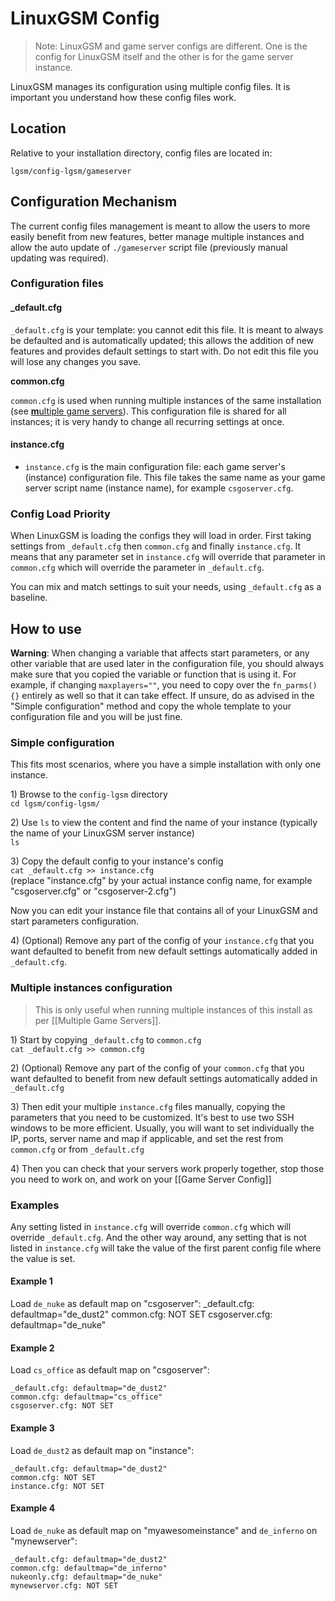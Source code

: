 # LinuxGSM Config

> Note: LinuxGSM and game server configs are different. One is the config for LinuxGSM itself and the other is for the game server instance.

LinuxGSM manages its configuration using multiple config files. It is important you understand how these config files work.

## Location

Relative to your installation directory, config files are located in:

`lgsm/config-lgsm/gameserver`

## Configuration Mechanism

The current config files management is meant to allow the users to more easily benefit from new features, better manage multiple instances and allow the auto update of `./gameserver` script file \(previously manual updating was required\).

### Configuration files

#### \_default.cfg

`_default.cfg` is your template: you cannot edit this file. It is meant to always be defaulted and is automatically updated; this allows the addition of new features and provides default settings to start with. Do not edit this file you will lose any changes you save.

**common.cfg**

`common.cfg` is used when running multiple instances of the same installation \(see [**m**ultiple game servers](../to-do/multiple-game-servers.md)\). This configuration file is shared for all instances; it is very handy to change all recurring settings at once.

#### instance.cfg

* `instance.cfg` is the main configuration file: each game server's \(instance\) configuration file. This file takes the same name as your game server script name \(instance name\), for example `csgoserver.cfg`.

### Config Load Priority

When LinuxGSM is loading the configs they will load in order. First taking settings from `_default.cfg` then `common.cfg` and finally `instance.cfg`. It means that any parameter set in `instance.cfg` will override that parameter in `common.cfg` which will override the parameter in `_default.cfg`.

You can mix and match settings to suit your needs, using `_default.cfg` as a baseline.

## How to use

**Warning**: When changing a variable that affects start parameters, or any other variable that are used later in the configuration file, you should always make sure that you copied the variable or function that is using it. For example, if changing `maxplayers=""`, you need to copy over the `fn_parms(){}` entirely as well so that it can take effect. If unsure, do as advised in the "Simple configuration" method and copy the whole template to your configuration file and you will be just fine.

### Simple configuration

This fits most scenarios, where you have a simple installation with only one instance.

1\) Browse to the `config-lgsm` directory  
`cd lgsm/config-lgsm/`

2\) Use `ls` to view the content and find the name of your instance \(typically the name of your LinuxGSM server instance\)  
`ls`

3\) Copy the default config to your instance's config  
`cat _default.cfg >> instance.cfg`  
\(replace "instance.cfg" by your actual instance config name, for example "csgoserver.cfg" or "csgoserver-2.cfg"\)

Now you can edit your instance file that contains all of your LinuxGSM and start parameters configuration.

4\) \(Optional\) Remove any part of the config of your `instance.cfg` that you want defaulted to benefit from new default settings automatically added in `_default.cfg`.

### Multiple instances configuration

> This is only useful when running multiple instances of this install as per \[\[Multiple Game Servers\]\].

1\) Start by copying `_default.cfg` to `common.cfg`  
`cat _default.cfg >> common.cfg`

2\) \(Optional\) Remove any part of the config of your `common.cfg` that you want defaulted to benefit from new default settings automatically added in `_default.cfg`

3\) Then edit your multiple `instance.cfg` files manually, copying the parameters that you need to be customized. It's best to use two SSH windows to be more efficient. Usually, you will want to set individually the IP, ports, server name and map if applicable, and set the rest from `common.cfg` or from `_default.cfg`

4\) Then you can check that your servers work properly together, stop those you need to work on, and work on your \[\[Game Server Config\]\]

### Examples

Any setting listed in `instance.cfg` will override `common.cfg` which will override `_default.cfg`. And the other way around, any setting that is not listed in `instance.cfg` will take the value of the first parent config file where the value is set.

#### Example 1

Load `de_nuke` as default map on "csgoserver": \_default.cfg: defaultmap="de\_dust2" common.cfg: NOT SET csgoserver.cfg: defaultmap="de\_nuke"

#### Example 2

Load `cs_office` as default map on "csgoserver":

```text
_default.cfg: defaultmap="de_dust2"
common.cfg: defaultmap="cs_office"
csgoserver.cfg: NOT SET
```

#### Example 3

Load `de_dust2` as default map on "instance":

```text
_default.cfg: defaultmap="de_dust2"
common.cfg: NOT SET
instance.cfg: NOT SET
```

#### Example 4

Load `de_nuke` as default map on "myawesomeinstance" and `de_inferno` on "mynewserver":

```text
_default.cfg: defaultmap="de_dust2"
common.cfg: defaultmap="de_inferno"
nukeonly.cfg: defaultmap="de_nuke"
mynewserver.cfg: NOT SET
```

